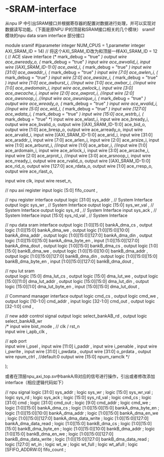 # -SRAM-interface
从npu IP 中引出SRAM接口并根据寄存器的配置对数据进行处理，并可以实现对数据读写功能。（下面是原NPU IP的顶层和SRAM接口相关的几个模块）
sramif 模块的npu data sram interface 部分接口

module sramif #(parameter integer NUM_CPUS = 1,parameter integer AXI_SRAM_ID = 14)  // 将这个AXI_SRAM_ID改为和顶层一样AXI_SRAM_ID = 12
(
  // ACE slave interface
  (* mark_debug = "true" *) output wire                    ace_awready_o,
  (* mark_debug = "true" *) input  wire                    ace_awvalid_i,
  input  wire [(AXI_SRAM_ID-1):0]   ace_awid_i,
 (* mark_debug = "true" *) input  wire [31:0]             ace_awaddr_i,
  (* mark_debug = "true" *) input  wire [7:0]              ace_awlen_i,
  (* mark_debug = "true" *) input  wire [2:0]              ace_awsize_i,
  (* mark_debug = "true" *) input  wire [1:0]              ace_awburst_i,
  //input  wire [1:0]              ace_awbar_i,
  //input  wire [1:0]              ace_awdomain_i,
  input  wire                    ace_awlock_i,
  input  wire [3:0]              ace_awcache_i,
  input  wire [2:0]              ace_awprot_i,
  //input  wire [2:0]              ace_awsnoop_i,
  //input  wire                    ace_awunique_i,
  (* mark_debug = "true" *) output wire                    ace_wready_o,
  (* mark_debug = "true" *) input  wire                    ace_wvalid_i,
  //input  wire [5:0]              ace_wid_i,
  (* mark_debug = "true" *) input  wire [127:0]            ace_wdata_i,
  (* mark_debug = "true" *) input  wire [15:0]             ace_wstrb_i,
  (* mark_debug = "true" *) input  wire                    ace_wlast_i,
  input  wire                    ace_bready_i,
  output wire                    ace_bvalid_o,
  output wire [(AXI_SRAM_ID-1):0]              ace_bid_o,
  output wire [1:0]              ace_bresp_o,
  output wire                    ace_arready_o,
  input  wire                    ace_arvalid_i,
  input  wire [(AXI_SRAM_ID-1):0]              ace_arid_i,
  input  wire [31:0]             ace_araddr_i,
  input  wire [7:0]              ace_arlen_i,
  input  wire [2:0]              ace_arsize_i,
  input  wire [1:0]              ace_arburst_i,
  //input  wire [1:0]              ace_arbar_i,
  //input  wire [1:0]              ace_ardomain_i,
  input  wire                    ace_arlock_i,
  input  wire [3:0]              ace_arcache_i,
  input  wire [2:0]              ace_arprot_i,
  //input  wire [3:0]              ace_arsnoop_i,
  input  wire                    ace_rready_i,
  output wire                    ace_rvalid_o,
  output wire [(AXI_SRAM_ID-1):0]              ace_rid_o,
  output wire [127:0]            ace_rdata_o,
  output wire [1:0]              ace_rresp_o,
  output wire                    ace_rlast_o,

  input  wire                   clk,
  input  wire                   reset_n,

  // npu axi register
  input logic [5:0]                 fifo_count     ,

  // npu register interface
  output logic [31:0]               sys_addr       , // System Interface
  output logic                      sys_wr         , // System Interface
  output logic [15:0]               sys_wr_val     , // System Interface
  output logic                      sys_rd         , // System Interface
  input                             sys_ack        , // System Interface
  input        [15:0]               sys_rd_val     , // System Interface

  // npu data sram interface 
  output logic [1:0][15:0]               bankA_dma_cs         ,
  output logic [1:0][15:0]               bankA_dma_we         ,
  output logic [1:0][15:0][10:0]         bankA_dma_addr       , 
  output logic [1:0][15:0][127:0]        bankA_dma_din        , 
  output logic [1:0][15:0][15:0]         bankA_dma_byte_en    ,
  input        [1:0][15:0][127:0]        bankA_dma_dout       , 
  output logic [1:0][15:0]               bankB_dma_cs         ,
  output logic [1:0][15:0]               bankB_dma_we         ,
  output logic [1:0][15:0][10:0]         bankB_dma_addr       , 
  output logic [1:0][15:0][127:0]        bankB_dma_din        , 
  output logic [1:0][15:0][15:0]         bankB_dma_byte_en    ,
  input        [1:0][15:0][127:0]        bankB_dma_dout       ,

  // npu lut sram  
  output logic [15:0]                     dma_lut_cs          ,
  output logic [15:0]                     dma_lut_we          ,
  output logic [15:0][11:0]               dma_lut_addr        ,
  output logic [15:0][15:0]               dma_lut_din         ,
  output logic [15:0][1:0]                dma_lut_byte_en     ,
  input        [15:0][15:0]               dma_lut_dout        ,

  // Command manager interface
	output logic                            cmd_cs         ,
  output logic                            cmd_we         ,
  output logic [10-1:0]                   cmd_addr       ,
  input  logic [32-1:0]                   cmd_out        ,
  output logic [32-1:0]                   cmd            ,
  
  // new addr control signal
  output logic select_bankAB_rd                          ,
  output logic select_bankAB_wr                                                                
/*
  input  wire                             bist_mode       ,
  // clk / rst_n          
  input  wire                             i_apb_clk       ,

  // apb port         
  input  wire                             i_psel          ,
  input  wire [11:0]                      i_paddr         ,
  input  wire                             i_penable       ,
  input  wire                             i_pwrite        ,
  input  wire [31:0]                      i_pwdata        ,
  output wire [31:0]                      o_prdata        ,
  output wire                             npum_ctrl       , //default:0
  output wire [15:0]                      npum_ramclk
   */
   
);

或者在顶层npu_axi_top.sv中bankA/B对应的信号进行操作，引出或者修改添加interface（相应逻辑代码如下）


// npu signal
logic [31:0]              sys_addr           ; 
logic                     sys_wr             ; 
logic [15:0]              sys_wr_val         ; 
logic                     sys_rd             ; 
logic                     sys_ack            ; 
logic [15:0]              sys_rd_val         ; 
logic                     cmd_cs             ; 
logic [31:0]              cmd                ; 
logic [31:0]              cmd_out            ; 
logic [9:0]               cmd_addr           ; 
logic                     cmd_we             ; 
logic [1:0][15:0]                                   bankA_dma_cs            ;
logic [1:0][15:0][15:0]                             bankA_dma_byte_en       ;
logic [1:0][15:0][10:0]                             bankA_dma_addr          ;
logic [1:0][15:0]                                   bankA_dma_en_we         ;
logic [1:0][15:0][127:0]                            bankA_dma_data_write    ;
logic [1:0][15:0][127:0]                            bankA_dma_data_read     ;
logic [1:0][15:0]                                   bankB_dma_cs            ;
logic [1:0][15:0][15:0]                             bankB_dma_byte_en       ;
logic [1:0][15:0][10:0]                             bankB_dma_addr          ;
logic [1:0][15:0]                                   bankB_dma_en_we         ;
logic [1:0][15:0][127:0]                            bankB_dma_data_write    ;
logic [1:0][15:0][127:0]                            bankB_dma_data_read     ;
logic [127:0]             wt_in              ;
logic                     wt_w 	             ;
logic                     wt_full            ;
logic                     wt_afull           ;
logic [SFIFO_ADDRW:0]	              fifo_count         ;

































